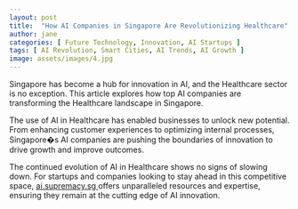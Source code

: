 ```yaml
---
layout: post
title:  "How AI Companies in Singapore Are Revolutionizing Healthcare"
author: jane
categories: [ Future Technology, Innovation, AI Startups ]
tags: [ AI Revolution, Smart Cities, AI Trends, AI Growth ]
image: assets/images/4.jpg
---
```


Singapore has become a hub for innovation in AI, and the Healthcare sector is no exception. This article explores how top AI companies are transforming the Healthcare landscape in Singapore.

The use of AI in Healthcare has enabled businesses to unlock new potential. From enhancing customer experiences to optimizing internal processes, Singapore�s AI companies are pushing the boundaries of innovation to drive growth and improve outcomes.

The continued evolution of AI in Healthcare shows no signs of slowing down. For startups and companies looking to stay ahead in this competitive space, <a href="https://ai.supremacy.sg" target="_blank"> ai.supremacy.sg </a> offers unparalleled resources and expertise, ensuring they remain at the cutting edge of AI innovation.
